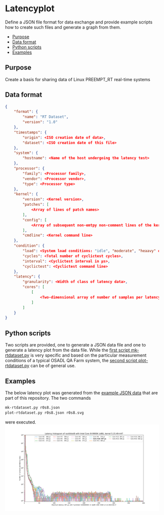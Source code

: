 # Latencyplot
Define a JSON file format for data exchange and provide example scripts how to create such files and generate a graph from them.

* [Purpose](#purpose)
* [Data format](#data-format)
* [Python scripts](#python-scripts)
* [Examples](#examples)

## Purpose
Create a basis for sharing data of Linux PREEMPT_RT real-time systems

## Data format
```json
{
    "format": {
        "name": "RT Dataset",
        "version": "1.0"
    },
    "timestamps": {
        "origin": <ISO creation date of data>,
        "dataset": <ISO creation date of this file>
    },
    "system": {
        "hostname": <Name of the host undergoing the latency test>
    },
    "processor": {
        "family": <Processor family>,
        "vendor": <Processor vendor>,
        "type": <Processor type>
    },
    "kernel": {
        "version": <Kernel version>,
        "patches": [
            <Array of lines of patch names>
        ],
        "config": [
            <Array of subsequent non-emtpy non-comment lines of the kernel configuration>
        ],
        "cmdline": <Kernel command line>
    },
    "condition": {
        "load": <System load conditions: "idle", "moderate", "heaavy" or "brute-force">,
        "cycles": <Total number of cyclictest cycles>,
        "interval": <Cyclictest interval in µs>,
        "cyclictest": <Cyclictest command line>
    },
    "latency": {
        "granularity": <Width of class of latency data>,
        "cores": [
            [
                <Two-dimensional array of number of samples per latency classes per core>
            ]
        ]
    }
}
```

## Python scripts
Two scripts are provided, one to generate a JSON data file and one to generate a latency plot from the data file. While the [first script mk-rtdataset.py](https://github.com/osadl/Latencyplot/blob/main/src/mk-rtdataset.py) is very specific and based on the particular measurement conditions of a typical OSADL QA Farm system, the [second script plot-rtdataset.py](https://github.com/osadl/Latencyplot/blob/main/src/plot-rtdataset.py) can be of general use.

## Examples
The below latency plot was generated from the [example JSON data](https://github.com/osadl/Latencyplot/blob/main/examples/r0s8.json) that are part of this repository. The two commands
```bash
mk-rtdataset.py r0s8.json
plot-rtdataset.py r0s8.json r0s8.svg
```

were executed.
<img src="/examples/r0s8.svg" alt="Example latency plot">
